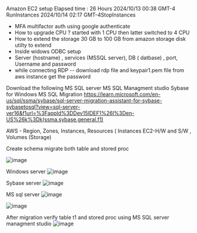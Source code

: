 
Amazon EC2 setup
Elapsed time : 26 Hours
   2024/10/13 00:38 GMT-4 RunInstances 
   2024/10/14 02:17 GMT-4StopInstances 

- MFA multifactor auth using google authenticate
- How to upgrade CPU ?
    started with 1 CPU then latter switched to 4 CPU
- How to extend the storage 30 GB to 100 GB from amazon storage
    disk utilty to extend 
- Inside widows ODBC setup
- Server (hostname) , services (MSSQL server), DB ( datbase) , port, Username and password
- while connecting RDP -- download rdp file and keypair1.pem file from aws instance get the password
  
Download the following 
MS SQL server
MS SQL Managment studio
Sybase for Windows
MS SQL Migration 
  https://learn.microsoft.com/en-us/sql/ssma/sybase/sql-server-migration-assistant-for-sybase-sybasetosql?view=sql-server-ver16&f1url=%3FappId%3DDev15IDEF1%26l%3Den-US%26k%3Dk(ssma.sybase.general.f1)

AWS - Region, Zones, Instances, Resources ( Instances EC2-H/W and S/W , Volumes (Storage)

Create schema migrate both table and stored proc 
  
![image](https://github.com/user-attachments/assets/70ec0122-6fd8-46ce-aa53-613716fe0893)


Windows server 
![image](https://github.com/user-attachments/assets/c30dd2ac-24f6-41c8-8de3-e1564d8c6115)


Sybase server
![image](https://github.com/user-attachments/assets/6434b20d-f00b-4aed-90fb-e892afe3c6c6)


MS sql server
![image](https://github.com/user-attachments/assets/4f07e533-9b8d-48d4-88a3-800e5f3095f7)



![image](https://github.com/user-attachments/assets/a3036754-4ecd-4add-8c07-bfcf50803ed1)

After migration verify table t1 and stored proc using MS SQL server managment studio
![image](https://github.com/user-attachments/assets/d6289409-edc9-4540-b9ad-ddb40cd07bb9)
